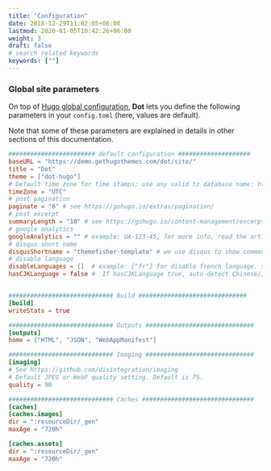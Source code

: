```yaml
---
title: "Configuration"
date: 2018-12-29T11:02:05+06:00
lastmod: 2020-01-05T10:42:26+06:00
weight: 3
draft: false
# search related keywords
keywords: [""]
---
```


### Global site parameters

On top of [Hugo global configuration](https://gohugo.io/overview/configuration/), **Dot** lets you define the following parameters in your `config.toml` (here, values are default).

Note that some of these parameters are explained in details in other sections of this documentation.

```toml
######################## default configuration ####################
baseURL = "https://demo.gethugothemes.com/dot/site/"
title = "Dot"
theme = ["dot-hugo"]
# Default time zone for time stamps; use any valid tz database name: https://en.wikipedia.org/wiki/List_of_tz_database_time_zones#List
timeZone = "UTC"
# post pagination
paginate = "6" # see https://gohugo.io/extras/pagination/
# post excerpt
summaryLength = "10" # see https://gohugo.io/content-management/excerpts/
# google analytics
googleAnalytics = "" # example: UA-123-45, for more info, read the article https://support.google.com/analytics/answer/1008080?hl=en
# disqus short name
disqusShortname = "themefisher-template" # we use disqus to show comments in blog posts . To install disqus please follow this tutorial https://portfolio.peter-baumgartner.net/2017/09/10/how-to-install-disqus-on-hugo/
# disable language
disableLanguages = []  # example: ["fr"] for disable french language. see https://gohugo.io/content-management/multilingual/
hasCJKLanguage = false #  If hasCJKLanguage true, auto-detect Chinese/Japanese/Korean Languages in the content. see: https://gohugo.io/getting-started/configuration/#hascjklanguage


############################# Build ##############################
[build]
writeStats = true

############################# Outputs ##############################
[outputs]
home = ["HTML", "JSON", "WebAppManifest"]

############################# Imaging ##############################
[imaging]
# See https://github.com/disintegration/imaging
# Default JPEG or WebP quality setting. Default is 75.
quality = 90

############################# Caches ###############################
[caches]
[caches.images]
dir = ":resourceDir/_gen"
maxAge = "720h"

[caches.assets]
dir = ":resourceDir/_gen"
maxAge = "720h"

```